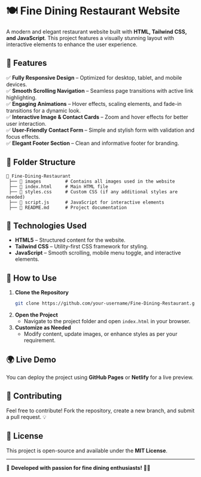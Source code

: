 # 🍽️ Fine Dining Restaurant Website

A modern and elegant restaurant website built with **HTML, Tailwind CSS, and JavaScript**. This project features a visually stunning layout with interactive elements to enhance the user experience.

## 🚀 Features

✅ **Fully Responsive Design** – Optimized for desktop, tablet, and mobile devices.  
✅ **Smooth Scrolling Navigation** – Seamless page transitions with active link highlighting.  
✅ **Engaging Animations** – Hover effects, scaling elements, and fade-in transitions for a dynamic look.  
✅ **Interactive Image & Contact Cards** – Zoom and hover effects for better user interaction.  
✅ **User-Friendly Contact Form** – Simple and stylish form with validation and focus effects.  
✅ **Elegant Footer Section** – Clean and informative footer for branding.

## 📂 Folder Structure
```
📂 Fine-Dining-Restaurant
 ├── 📂 images         # Contains all images used in the website
 ├── 📜 index.html     # Main HTML file
 ├── 📜 styles.css     # Custom CSS (if any additional styles are needed)
 ├── 📜 script.js      # JavaScript for interactive elements
 ├── 📜 README.md      # Project documentation
```

## 🎨 Technologies Used
- **HTML5** – Structured content for the website.  
- **Tailwind CSS** – Utility-first CSS framework for styling.  
- **JavaScript** – Smooth scrolling, mobile menu toggle, and interactive elements.  

## 📌 How to Use
1. **Clone the Repository**
   ```sh
   git clone https://github.com/your-username/Fine-Dining-Restaurant.git
   ```
2. **Open the Project**
   - Navigate to the project folder and open `index.html` in your browser.
3. **Customize as Needed**
   - Modify content, update images, or enhance styles as per your requirement.

## 🌍 Live Demo
You can deploy the project using **GitHub Pages** or **Netlify** for a live preview.

## 🤝 Contributing
Feel free to contribute! Fork the repository, create a new branch, and submit a pull request. 💡

## 📜 License
This project is open-source and available under the **MIT License**.

---
💖 **Developed with passion for fine dining enthusiasts!** 🍷✨
